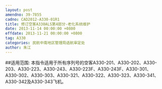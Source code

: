 ```yaml
---
layout: post
amendno: 39-7855
cadno: CAD2012-A330-01R1
title: 修订空客A330ALS第4部分-老化系统维护
date: 2013-11-14 00:00:00 +0800
effdate: 2013-11-21 00:00:00 +0800
tag: A330
categories: 民航中南地区管理局适航审定处
author: 朱江
---
```


##适用范围:
本指令适用于所有序列号的空客A330-201、A330-202、A330-203、A330-223、A330-243、A330-223F、A330-243F、A330-301、A330-302、A330-303、A330-321、A330-322、A330-323、A330-341、A330-342及A330-343飞机。

